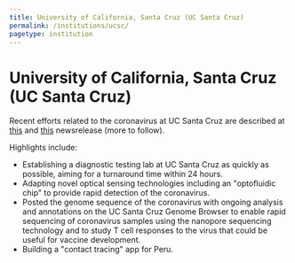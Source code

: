 ```yaml
---
title: University of California, Santa Cruz (UC Santa Cruz)
permalink: /institutions/ucsc/
pagetype: institution
---
```


# University of California, Santa Cruz (UC Santa Cruz)

Recent efforts related to the coronavirus at UC Santa Cruz are described at [this](https://news.ucsc.edu/2020/04/coronavirus-research.html) and [this](https://news.ucsc.edu/2020/04/vargas-pandemic.html) newsrelease (more to follow).

Highlights include:

- Establishing a diagnostic testing lab at UC Santa Cruz as quickly as possible, aiming for a turnaround time within 24 hours.
- Adapting novel optical sensing technologies including an "optofluidic chip" to provide rapid detection of the coronavirus.
- Posted the genome sequence of the coronavirus with ongoing analysis and annotations on the UC Santa Cruz Genome Browser to enable rapid sequencing of coronavirus samples using the nanopore sequencing technology and to study T cell responses to the virus that could be useful for vaccine development.
- Building a "contact tracing" app for Peru.
